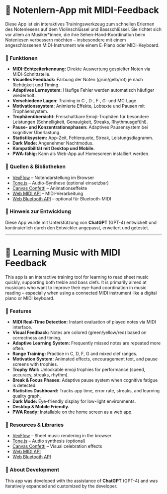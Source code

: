 # 🎼 Notenlern-App mit MIDI-Feedback

Diese App ist ein interaktives Trainingswerkzeug zum schnellen Erlernen des Notenlesens auf dem Violinschlüssel und Bassschlüssel. Sie richtet sich vor allem an Musiker*innen, die ihre Sehen-Hand-Koordination beim Notenlesen verbessern möchten – insbesondere mit einem angeschlossenen MIDI-Instrument wie einem E-Piano oder MIDI-Keyboard.

### 🔧 Funktionen

- **MIDI-Echtzeiterkennung:** Direkte Auswertung gespielter Noten via MIDI-Schnittstelle.
- **Visuelles Feedback:** Färbung der Noten (grün/gelb/rot) je nach Richtigkeit und Timing.
- **Adaptives Lernsystem:** Häufige Fehler werden automatisch häufiger wiederholt.
- **Verschiedene Lagen:** Training in C‑, D‑, F‑, G‑ und MC‑Lage.
- **Motivationssystem:** Animierte Effekte, Lobtexte und Pausen mit Trophäensystem.
- **Trophäenübersicht:** Freischaltbare Emoji-Trophäen für besondere Leistungen (Schnelligkeit, Genauigkeit, Streaks, Rhythmusgefühl).
- **Pause- und Konzentrationsphasen:** Adaptives Pausensystem bei kognitiver Überlastung.
- **Statistiksystem:** App-Zeit, Fehlerquote, Streak, Leistungsdiagramm.
- **Dark Mode:** Angenehmer Nachtmodus.
- **Kompatibilität mit Desktop und Mobile.**
- **PWA-fähig:** Kann als Web-App auf Homescreen installiert werden.

### 🔗 Quellen & Bibliotheken

- [VexFlow](https://github.com/0xfe/vexflow) – Notendarstellung im Browser
- [Tone.js](https://github.com/Tonejs/Tone.js) – Audio-Synthese (optional einsetzbar)
- [Canvas Confetti](https://github.com/catdad/canvas-confetti) – Animationseffekte
- [Web MIDI API](https://developer.mozilla.org/en-US/docs/Web/API/MIDIAccess) – MIDI-Verarbeitung
- [Web Bluetooth API](https://developer.mozilla.org/en-US/docs/Web/API/Web_Bluetooth_API) – optional für Bluetooth-MIDI

### 🤖 Hinweis zur Entwicklung

Diese App wurde mit Unterstützung von **ChatGPT** (GPT-4) entwickelt und kontinuierlich durch den Entwickler angepasst, erweitert und getestet.

---
# 🎼 Learning Music with MIDI Feedback

This app is an interactive training tool for learning to read sheet music quickly, supporting both treble and bass clefs. It is primarily aimed at musicians who want to improve their eye-hand coordination in music reading – especially when using a connected MIDI instrument like a digital piano or MIDI keyboard.

### 🔧 Features

- **MIDI Real-Time Detection:** Instant evaluation of played notes via MIDI interface.
- **Visual Feedback:** Notes are colored (green/yellow/red) based on correctness and timing.
- **Adaptive Learning System:** Frequently missed notes are repeated more often.
- **Range Training:** Practice in C, D, F, G and mixed clef ranges.
- **Motivation System:** Animated effects, encouragement text, and pause screens with trophies.
- **Trophy Wall:** Unlockable emoji trophies for performance (speed, accuracy, streaks, rhythm).
- **Break & Focus Phases:** Adaptive pause system when cognitive fatigue is detected.
- **Statistics Dashboard:** Tracks app time, error rate, streaks, and learning quality graph.
- **Dark Mode:** Eye-friendly display for low-light environments.
- **Desktop & Mobile Friendly.**
- **PWA Ready:** Installable on the home screen as a web app.

### 🔗 Resources & Libraries

- [VexFlow](https://github.com/0xfe/vexflow) – Sheet music rendering in the browser
- [Tone.js](https://github.com/Tonejs/Tone.js) – Audio synthesis (optional)
- [Canvas Confetti](https://github.com/catdad/canvas-confetti) – Visual celebration effects
- [Web MIDI API](https://developer.mozilla.org/en-US/docs/Web/API/MIDIAccess)
- [Web Bluetooth API](https://developer.mozilla.org/en-US/docs/Web/API/Web_Bluetooth_API)

### 🤖 About Development

This app was developed with the assistance of **ChatGPT** (GPT-4) and was iteratively expanded and customized by the developer.
